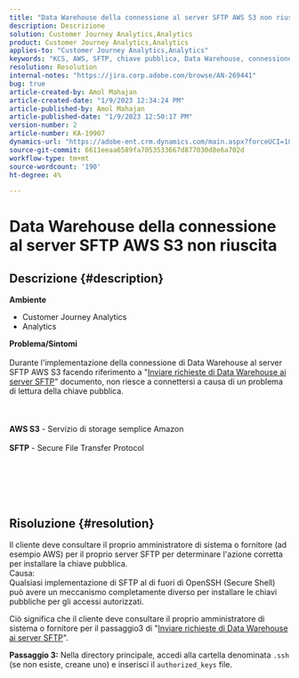 ```yaml
---
title: "Data Warehouse della connessione al server SFTP AWS S3 non riuscita"
description: Descrizione
solution: Customer Journey Analytics,Analytics
product: Customer Journey Analytics,Analytics
applies-to: "Customer Journey Analytics,Analytics"
keywords: "KCS, AWS, SFTP, chiave pubblica, Data Warehouse, connessione, S3"
resolution: Resolution
internal-notes: "https://jira.corp.adobe.com/browse/AN-269441"
bug: true
article-created-by: Amol Mahajan
article-created-date: "1/9/2023 12:34:24 PM"
article-published-by: Amol Mahajan
article-published-date: "1/9/2023 12:50:17 PM"
version-number: 2
article-number: KA-19907
dynamics-url: "https://adobe-ent.crm.dynamics.com/main.aspx?forceUCI=1&pagetype=entityrecord&etn=knowledgearticle&id=02160cee-1990-ed11-aad1-6045bd0067ea"
source-git-commit: 6611eeaa6589fa7053533667d877030d8e6a702d
workflow-type: tm+mt
source-wordcount: '190'
ht-degree: 4%

---
```


# Data Warehouse della connessione al server SFTP AWS S3 non riuscita

## Descrizione {#description}

<b>Ambiente</b>
- Customer Journey Analytics
- Analytics



<b>Problema/Sintomi</b><br><br>Durante l&#39;implementazione della connessione di Data Warehouse al server SFTP AWS S3 facendo riferimento a &quot;[Inviare richieste di Data Warehouse ai server SFTP](https://experienceleague.adobe.com/docs/analytics/export/ftp-and-sftp/secure-file-transfer-protocol/ftp-sftp-dw.html?lang=en)&quot; documento, non riesce a connettersi a causa di un problema di lettura della chiave pubblica.<br><br> <br><br><b>AWS S3</b> - Servizio di storage semplice Amazon<br><br><b>SFTP</b> - Secure File Transfer Protocol<br><br> <br><br><br>
&#x200B; &#x200B; &#x200B;


## Risoluzione {#resolution}

Il cliente deve consultare il proprio amministratore di sistema o fornitore (ad esempio AWS) per il proprio server SFTP per determinare l&#39;azione corretta per installare la chiave pubblica.<br>Causa:<br>
Qualsiasi implementazione di SFTP al di fuori di OpenSSH (Secure Shell) può avere un meccanismo completamente diverso per installare le chiavi pubbliche per gli accessi autorizzati.

Ciò significa che il cliente deve consultare il proprio amministratore di sistema o fornitore per il passaggio3 di &quot;[Inviare richieste di Data Warehouse ai server SFTP](https://experienceleague.adobe.com/docs/analytics/export/ftp-and-sftp/secure-file-transfer-protocol/ftp-sftp-dw.html?lang=en)&quot;.

<b>Passaggio 3:</b> Nella directory principale, accedi alla cartella denominata `.ssh` (se non esiste, creane uno) e inserisci il `authorized_keys` file.
